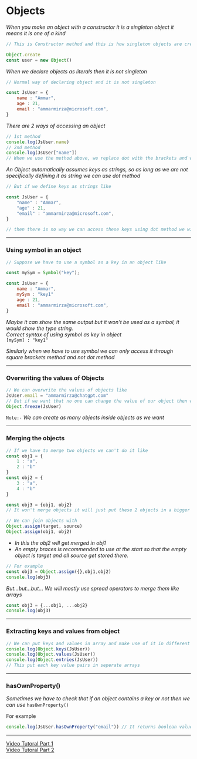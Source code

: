 # Objects
_When you make an object with a constructor it is a singleton object it means it is one of a kind_
``` javascript
// This is Constructor method and this is how singleton objects are created  

Object.create 
const user = new Object()
```
_When we declare objects as literals then it is not singleton_
``` javascript
// Normal way of declaring object and it is not singleton 

const JsUser = {
    name : "Ammar",
    age : 21,
    email : "ammarmirza@microsoft.com",
} 
```

_There are 2 ways of accessing an object_
``` javascript
// 1st method
console.log(JsUser.name)
// 2nd method
console.log(JsUser["name"]) 
// When we use the method above, we replace dot with the brackets and we have to write key names in strings 
```
_An Object automatically assumes keys as strings, so as long as we are not specifically defining it as string we can use dot method_

``` javascript
// But if we define keys as strings like

const JsUser = {
    "name" : "Ammar",
    "age" : 21,
    "email" : "ammarmirza@microsoft.com",
}

// then there is no way we can access these keys using dot method we will have to use square brackets method
```
***
### Using symbol in an object
``` javascript
// Suppose we have to use a symbol as a key in an object like

const mySym = Symbol("key");

const JsUser = {
    name : "Ammar",
    mySym : "key1"
    age : 21,
    email : "ammarmirza@microsoft.com",
}
```
_Maybe it can show the same output but it won't be used as a symbol, it would show the type string.\
Correct syntax of using symbol as key in object_\
`[mySym] : "key1"`

_Similarly when we have to use symbol we can only access it through square brackets method and not dot method_
***
### Overwriting the values of Objects
``` javascript
// We can overwrite the values of objects like 
JsUser.email = "ammarmirza@chatgpt.com"
// But if we want that no one can change the value of our object then we can freeze it like
Object.freeze(JsUser)
```

`Note:-` _We can create as many objects inside objects as we want_
***
### Merging the objects
``` javascript
// If we have to merge two objects we can't do it like
const obj1 = {
    1 : "a",
    2 : "b"
}
const obj2 = {
    3 : "a",
    4 : "b"
}

const obj3 = {obj1, obj2} 
// It won't merge objects it will just put these 2 objects in a bigger object

// We can join objects with 
Object.assign(target, source)
Object.assign(obj1, obj2) 
```
* _In this the obj2 will get merged in obj1_
* _An empty braces is recommended to use at the start so that the empty object is target and all source get stored there._

``` javascript 
// For example
const obj3 = Object.assign({},obj1,obj2)
console.log(obj3)
```
_But...but...but... We will mostly use spread operators to merge them like arrays_

``` javascript
const obj3 = {...obj1, ...obj2}
console.log(obj3)
```
***
### Extracting keys and values from object
``` javascript
// We can put keys and values in array and make use of it in different places
console.log(Object.keys(JsUser))
console.log(Object.values(JsUser))
console.log(Object.entries(JsUser)) 
// This put each key value pairs in seperate arrays
```
***
### hasOwnProperty()
_Sometimes we have to check that if an object contains a key or not then we can use_ `hasOwnProperty()`

For example
``` javascript
console.log(JsUser.hasOwnProperty("email")) // It returns boolean value
```
***
[Video Tutoral Part 1](https://youtu.be/vVYOHmqQDCU?si=nzXNYOOUu5Gh_0BL)\
[Video Tutoral Part 2](https://youtu.be/4lb2pXWWXJI?si=iW6qHnzpZA4u4_X1)